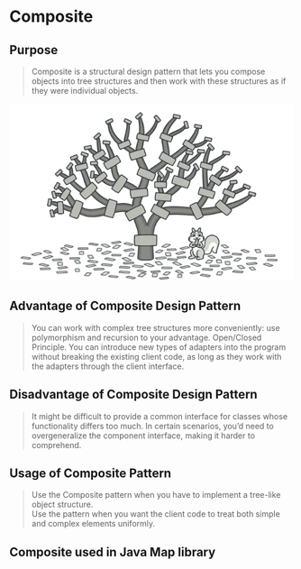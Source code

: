 # Composite

## Purpose

> Composite is a structural design pattern that lets you compose objects into tree structures and then work with these structures as if they were individual objects. 

![](./composite.png)


## Advantage of Composite Design Pattern
> You can work with complex tree structures more conveniently: use polymorphism and recursion to your advantage. 
> Open/Closed Principle. You can introduce new types of adapters into the program without breaking the existing client code, as long as they work with the adapters through the client interface.

## Disadvantage of Composite Design Pattern
>  It might be difficult to provide a common interface for classes whose functionality differs too much. In certain scenarios, you’d need to overgeneralize the component interface, making it harder to comprehend. 

## Usage of Composite Pattern
> Use the Composite pattern when you have to implement a tree-like object structure.     
> Use the pattern when you want the client code to treat both simple and complex elements uniformly.

## Composite used in Java Map library
